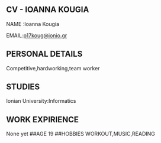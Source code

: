 ## CV - IOANNA KOUGIA
NAME :Ioanna Kougia 

EMAIL:p17koug@ionio.gr
## PERSONAL DETAILS
Competitive,hardworking,team worker
## STUDIES
Ionian University:Informatics
## WORK EXPIRIENCE 
None yet
##AGE 
19
##HOBBIES
WORKOUT,MUSIC,READING




